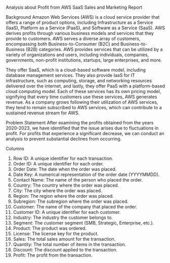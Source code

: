 Analysis about Profit from AWS SaaS Sales and Marketing Report

Background
Amazon Web Services (AWS) is a cloud service provider that offers a range of product options, including Infrastructure as a Service (IaaS), Platform as a Service (PaaS), and Software as a Service (SaaS). AWS derives profits through various business models and services that they provide to customers. AWS serves a diverse array of customers, encompassing both Business-to-Consumer (B2C) and Business-to-Business (B2B) categories. AWS provides services that can be utilized by a variety of organizations and users, including individuals, companies, governments, non-profit institutions, startups, large enterprises, and more.

They offer SaaS, which is a cloud-based software model, including database management services. They also provide IaaS for IT infrastructure, such as computing, storage, and networking resources delivered over the internet, and lastly, they offer PaaS with a platform-based cloud computing model. Each of these services has its own pricing model, signifying that every time customers use these services, AWS generates revenue. As a company grows following their utilization of AWS services, they tend to remain subscribed to AWS services, which can contribute to a sustained revenue stream for AWS.

Problem Statement
After examining the profits obtained from the years 2020-2023, we have identified that the issue arises due to fluctuations in profit. For profits that experience a significant decrease, we can conduct an analysis to prevent substantial declines from occurring.

Columns
1. Row ID: A unique identifier for each transaction.
2. Order ID: A unique identifier for each order.
3. Order Date: The date when the order was placed.
4. Date Key: A numerical representation of the order date (YYYYMMDD).
5. Contact Name: The name of the person who placed the order.
6. Country: The country where the order was placed.
7. City: The city where the order was placed.
8. Region: The region where the order was placed.
9. Subregion: The subregion where the order was placed.
10. Customer: The name of the company that placed the order.
11. Customer ID: A unique identifier for each customer.
12. Industry: The industry the customer belongs to.
13. Segment: The customer segment (SMB, Strategic, Enterprise, etc.).
14. Product: The product was ordered.
15. License: The license key for the product.
16. Sales: The total sales amount for the transaction.
17. Quantity: The total number of items in the transaction.
18. Discount: The discount applied to the transaction.
19. Profit: The profit from the transaction.
